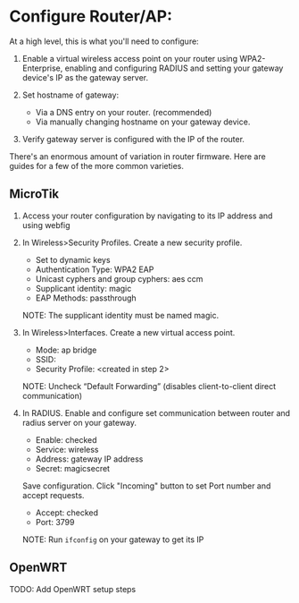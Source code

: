 # Configure Router/AP:

At a high level, this is what you'll need to configure:

1. Enable a virtual wireless access point on your router using WPA2-Enterprise, enabling and configuring RADIUS and setting your gateway device's IP as the gateway server. 


2. Set hostname of gateway:
    - Via a DNS entry on your router. (recommended)
    - Via manually changing hostname on your gateway device.
    

3. Verify gateway server is configured with the IP of the router.

There's an enormous amount of variation in router firmware. Here are guides for a few of the more common varieties.

## MicroTik

1. Access your router configuration by navigating to its IP address and using webfig

2. In Wireless>Security Profiles. Create a new security profile.
    - Set to dynamic keys
    - Authentication Type: WPA2 EAP
    - Unicast cyphers and group cyphers: aes ccm
    - Supplicant identity: magic
    - EAP Methods: passthrough
    
    NOTE: The supplicant identity must be named magic.

3. In Wireless>Interfaces. Create a new virtual access point.
    - Mode: ap bridge
    - SSID: <magic>
    - Security Profile: <created in step 2>
    
    NOTE: Uncheck “Default Forwarding” (disables client-to-client direct communication)

4. In RADIUS. Enable and configure set communication between router and radius server on your gateway.
    - Enable: checked
    - Service: wireless
    - Address: gateway IP address
    - Secret: magicsecret
    
    Save configuration. Click "Incoming" button to set Port number and accept requests.
    - Accept: checked
    - Port: 3799
    
    NOTE: Run ```ifconfig``` on your gateway to get its IP
  
## OpenWRT

TODO: Add OpenWRT setup steps 

